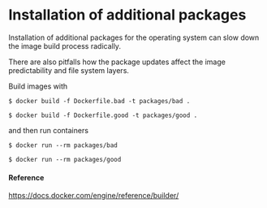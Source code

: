 Installation of additional packages
===================================

Installation of additional packages for the operating
system can slow down the image build process radically.

There are also pitfalls how the package updates affect
the image predictability and file system layers.


Build images with

`$ docker build -f Dockerfile.bad -t packages/bad .`

`$ docker build -f Dockerfile.good -t packages/good .`

and then run containers

`$ docker run --rm packages/bad`

`$ docker run --rm packages/good`


#### Reference

https://docs.docker.com/engine/reference/builder/